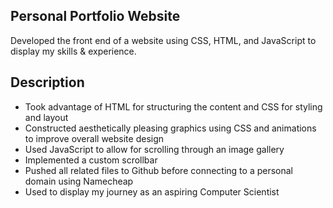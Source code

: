 ## Personal Portfolio Website
Developed the front end of a website using CSS, HTML, and JavaScript to display my skills & experience.

## Description
- Took advantage of HTML for structuring the content and CSS for styling and layout
- Constructed aesthetically pleasing graphics using CSS and animations to improve overall website design
- Used JavaScript to allow for scrolling through an image gallery
- Implemented a custom scrollbar
- Pushed all related files to Github before connecting to a personal domain using Namecheap
- Used to display my journey as an aspiring Computer Scientist

